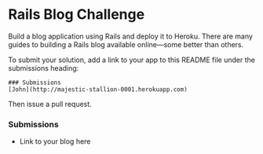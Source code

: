 # Rails Blog Challenge

Build a blog application using Rails and deploy it to Heroku.  There are many guides to building a Rails blog available online—some better than others.

To submit your solution, add a link to your app to this README file under the submissions heading:

```
### Submissions
[John](http://majestic-stallion-0001.herokuapp.com)
```

Then issue a pull request.

### Submissions
- Link to your blog here

